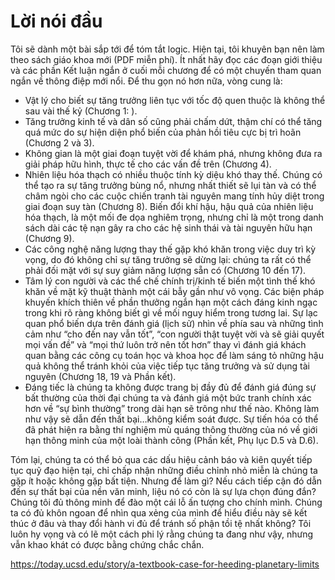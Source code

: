 # Lời nói đầu

Tôi sẽ dành một bài sắp tới để tóm tắt logic. Hiện tại, tôi khuyên bạn nên làm theo sách giáo khoa mới (PDF miễn phí). Ít nhất hãy đọc các đoạn giới thiệu và các phần Kết luận ngắn ở cuối mỗi chương để có một chuyến tham quan ngắn về thông điệp mới nổi. Để thu gọn nó hơn nữa, vòng cung là:

- Vật lý cho biết sự tăng trưởng liên tục với tốc độ quen thuộc là không thể sau vài thế kỷ (Chương 1: ).
- Tăng trưởng kinh tế và dân số cũng phải chấm dứt, thậm chí có thể tăng quá mức do sự hiện diện phổ biến của phản hồi tiêu cực bị trì hoãn (Chương 2 và 3).
- Không gian là một giai đoạn tuyệt vời để khám phá, nhưng không đưa ra giải pháp hữu hình, thực tế cho các vấn đề trên (Chương 4).
- Nhiên liệu hóa thạch có nhiều thuộc tính kỳ diệu khó thay thế. Chúng có thể tạo ra sự tăng trưởng bùng nổ, nhưng nhất thiết sẽ lụi tàn và có thể châm ngòi cho các cuộc chiến tranh tài nguyên mang tính hủy diệt trong giai đoạn suy tàn (Chương 8).
Biến đổi khí hậu, hậu quả của nhiên liệu hóa thạch, là một mối đe dọa nghiêm trọng, nhưng chỉ là một trong danh sách dài các tệ nạn gây ra cho các hệ sinh thái và tài nguyên hữu hạn (Chương 9).
- Các công nghệ năng lượng thay thế gặp khó khăn trong việc duy trì kỳ vọng, do đó không chỉ sự tăng trưởng sẽ dừng lại: chúng ta rất có thể phải đối mặt với sự suy giảm năng lượng sẵn có (Chương 10 đến 17).
- Tâm lý con người và các thể chế chính trị/kinh tế biến một tình thế khó khăn về mặt kỹ thuật thành một cái bẫy gần như vô vọng. Các biện pháp khuyến khích thiên về phần thưởng ngắn hạn một cách đáng kinh ngạc trong khi rõ ràng không biết gì về mối nguy hiểm trong tương lai. Sự lạc quan phổ biến dựa trên đánh giá (lịch sử) nhìn về phía sau và những tình cảm như “cho đến nay vẫn tốt”, “con người thật tuyệt vời và sẽ giải quyết mọi vấn đề” và “mọi thứ luôn trở nên tốt hơn” thay vì đánh giá khách quan bằng các công cụ toán học và khoa học để làm sáng tỏ những hậu quả không thể tránh khỏi của việc tiếp tục tăng trưởng và sử dụng tài nguyên (Chương 18, 19 và Phần kết).
- Đáng tiếc là chúng ta không được trang bị đầy đủ để đánh giá đúng sự bất thường của thời đại chúng ta và đánh giá một bức tranh chính xác hơn về “sự bình thường” trong dài hạn sẽ trông như thế nào. Không làm như vậy sẽ dẫn đến thất bại…không kiểm soát được. Sự tiến hóa có thể đã phát hiện ra bằng thí nghiệm mù quáng thông thường của nó về giới hạn thông minh của một loài thành công (Phần kết, Phụ lục D.5 và D.6).

Tóm lại, chúng ta có thể bỏ qua các dấu hiệu cảnh báo và kiên quyết tiếp tục quỹ đạo hiện tại, chỉ chấp nhận những điều chỉnh nhỏ miễn là chúng ta gặp ít hoặc không gặp bất tiện. Nhưng để làm gì? Nếu cách tiếp cận đó dẫn đến sự thất bại của nền văn minh, liệu nó có còn là sự lựa chọn đúng đắn? Chúng tôi đủ thông minh để đào một cái lỗ ấn tượng cho chính mình. Chúng ta có đủ khôn ngoan để nhìn qua xẻng của mình để hiểu điều này sẽ kết thúc ở đâu và thay đổi hành vi đủ để tránh số phận tồi tệ nhất không? Tôi luôn hy vọng và có lẽ một cách phi lý rằng chúng ta đang như vậy, nhưng vẫn khao khát có được bằng chứng chắc chắn.

https://today.ucsd.edu/story/a-textbook-case-for-heeding-planetary-limits